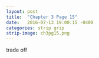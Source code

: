 ```yaml
---
layout: post
title:  "Chapter 3 Page 15"
date:   2016-07-13 19:00:15 -0400
categories: strip grip
strip-image: ch3pg15.png
---
```

trade off  
